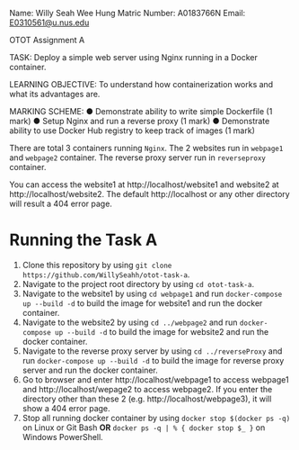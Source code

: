 
Name: Willy Seah Wee Hung
Matric Number: A0183766N
Email: E0310561@u.nus.edu

OTOT Assignment A

TASK: Deploy a simple web server using Nginx running in a Docker container.

LEARNING OBJECTIVE: To understand how containerization works and what its advantages are.

MARKING SCHEME:
● Demonstrate ability to write simple Dockerfile (1 mark)
● Setup Nginx and run a reverse proxy (1 mark)
● Demonstrate ability to use Docker Hub registry to keep track of images (1 mark)

There are total 3 containers running `Nginx`. The 2 websites run in `webpage1` and `webpage2` container. The reverse proxy server run in `reverseproxy` container.

You can access the website1 at http://localhost/website1 and website2 at http://localhost/website2. The default http://localhost or any other directory will result a 404 error page.

# Running the Task A

1. Clone this repository by using `git clone https://github.com/WillySeahh/otot-task-a`.
2. Navigate to the project root directory by using `cd otot-task-a`.
3. Navigate to the website1 by using `cd webpage1` and run `docker-compose up --build -d` to build the image for website1 and run the docker container.
4. Navigate to the website2 by using `cd ../webpage2` and run `docker-compose up --build -d` to build the image for website2 and run the docker container.
5. Navigate to the reverse proxy server by using `cd ../reverseProxy` and run `docker-compose up --build -d` to build the image for reverse proxy server and run the docker container.
6. Go to browser and enter http://localhost/webpage1 to access webpage1 and http://localhost/wepage2 to access webpage2. If you enter the directory other than these 2 (e.g. http://localhost/webpage3), it will show a 404 error page.
7. Stop all running docker container by using `docker stop $(docker ps -q)` on Linux or Git Bash **OR** `docker ps -q | % { docker stop $_ }` on Windows PowerShell.
